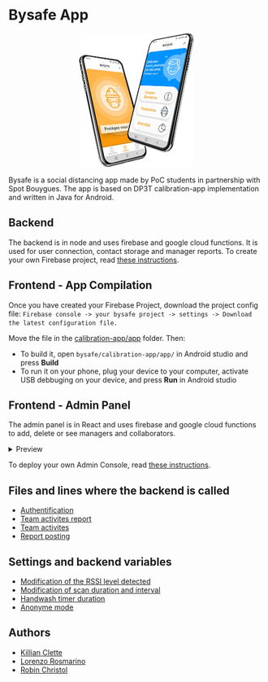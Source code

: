 # Bysafe App

<p align="center">
  <img src=".github/preview.jpg" style="max-width: 45%;" />
</p>

Bysafe is a social distancing app made by PoC students in partnership with Spot Bouygues.
The app is based on DP3T calibration-app implementation and written in Java for Android.

## Backend

The backend is in node and uses firebase and google cloud functions. It is used for user connection, contact storage and manager reports.
To create your own Firebase project, read [these instructions](back/README.MD).

## Frontend - App Compilation


Once you have created your Firebase Project, download the project config file:
`Firebase console -> your bysafe project -> settings -> Download the latest configuration file.`

Move the file in the [calibration-app/app](calibration-app/app) folder. Then:

- To build it, open `bysafe/calibration-app/app/` in Android studio and press **Build**
- To run it on your phone, plug your device to your computer, activate USB debbuging on your device, and press **Run** in Android studio

## Frontend - Admin Panel

The admin panel is in React and uses firebase and google cloud functions to add, delete or see managers and collaborators.  

<details>
  <summary>Preview</summary>

  ![console](./.github/console.png)
</details>

 To deploy your own Admin Console, read [these instructions](admin_panel/README.MD).

## Files and lines where the backend is called
- [Authentification](https://github.com/PoCFrance/Bysafe/blame/master/calibration-app/app/src/main/java/com/bouygues/bysafe/auth/AuthActivity.java#L193)
- [Team activites report](https://github.com/PoCFrance/Bysafe/blame/master/calibration-app/app/src/main/java/com/bouygues/bysafe/report/TeamActivitiesReportFragment.java#L154)
- [Team activites](https://github.com/PoCFrance/Bysafe/blame/master/calibration-app/app/src/main/java/com/bouygues/bysafe/report/TeamActivitiesFragment.java#L111)
- [Report posting](https://github.com/PoCFrance/Bysafe/blame/master/calibration-app/app/src/main/java/com/bouygues/bysafe/MainActivity.java#L302)

## Settings and backend variables

- [Modification of the RSSI level detected](https://github.com/PoCFrance/Bysafe/blame/master/dp3t-sdk/sdk/src/main/java/org/dpppt/android/sdk/internal/AppConfigManager.java#L61)
- [Modification of scan duration and interval](https://github.com/PoCFrance/Bysafe/blame/master/dp3t-sdk/sdk/src/main/java/org/dpppt/android/sdk/internal/AppConfigManager.java#L59)
- [Handwash timer duration](https://github.com/PoCFrance/Bysafe/blame/master/calibration-app/app/src/main/java/com/bouygues/bysafe/handwash/HandwashFragment.java#L41)
- [Anonyme mode](https://github.com/PoCFrance/Bysafe/blame/master/calibration-app/app/src/main/java/com/bouygues/bysafe/auth/AuthActivity.java#L57)

## Authors
- [Killian Clette](https://github.com/Skerilyo)
- [Lorenzo Rosmarino](https://github.com/Drysque)
- [Robin Christol](https://github.com/ltsrc)
